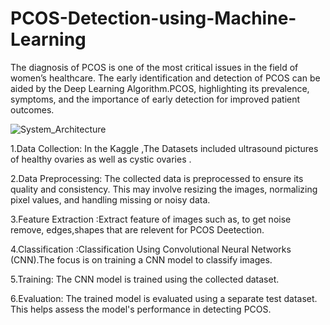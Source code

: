 # PCOS-Detection-using-Machine-Learning
The diagnosis of PCOS is one of the most critical issues in the field of women’s healthcare. The early identification and detection of PCOS can be aided by the Deep Learning Algorithm.PCOS, highlighting its prevalence, symptoms, and the importance of early detection for improved patient outcomes.


![System_Architecture](https://github.com/user-attachments/assets/d354511f-bd2a-4e37-8c93-3827cc08087e)



1.Data Collection: In the Kaggle ,The  Datasets included ultrasound pictures of healthy ovaries as well as cystic ovaries .

2.Data Preprocessing: The collected data is preprocessed to ensure its  quality and consistency. This may involve resizing the images, normalizing pixel values, and handling missing or noisy data.

3.Feature Extraction :Extract feature of images such as, to get noise remove, edges,shapes that are relevent for PCOS Deetection.

4.Classification :Classification Using Convolutional Neural Networks (CNN).The focus is on training a CNN model to classify images.

5.Training: The CNN model is trained using the collected dataset.

6.Evaluation: The trained model is evaluated using a separate test dataset. This helps assess the model's performance in detecting PCOS.
